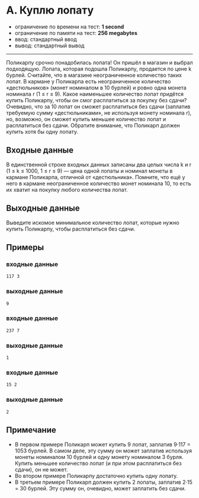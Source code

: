 # A. Куплю лопату

- ограничение по времени на тест: **1 second**
- ограничение по памяти на тест: **256 megabytes**
- ввод: стандартный ввод
- вывод: стандартный вывод

---

Поликарпу срочно понадобилась лопата! Он пришёл в магазин и выбрал подходящую. Лопата, которая подошла Поликарпу,
продается по цене k бурлей. Считайте, что в магазине неограниченное количество таких лопат. В кармане у Поликарпа есть
неограниченное количество «дестюльников» (монет номиналом в 10 бурлей) и ровно одна монета номинала r (1 ≤ r ≤ 9). Какое
наименьшее количество лопат придётся купить Поликарпу, чтобы он смог расплатиться за покупку без сдачи? Очевидно, что за
10 лопат он сможет расплатиться без сдачи (заплатив требуемую сумму «дестюльниками», не используя монету номинала r),
но, возможно, он сможет купить меньшее количество лопат и расплатиться без сдачи. Обратите внимание, что Поликарп должен
купить хотя бы одну лопату.

## Входные данные

В единственной строке входных данных записаны два целых числа k и r (1 ≤ k ≤ 1000, 1 ≤ r ≤ 9) — цена одной лопаты и
номинал монеты в кармане Поликарпа, отличной от «дестюльника». Помните, что ещё у него в кармане неограниченное
количество монет номинала 10, то есть их хватит на покупку любого количества лопат.

## Выходные данные

Выведите искомое минимальное количество лопат, которые нужно купить Поликарпу, чтобы расплатиться без сдачи.

## Примеры
### входные данные
```
117 3
```
### выходные данные
```
9
```

### входные данные
```
237 7
```
### выходные данные
```
1
```

### входные данные
```
15 2
```
### выходные данные
```
2
```

## Примечание

- В первом примере Поликарп может купить 9 лопат, заплатив 9·117 = 1053 бурлей. В самом деле, эту сумму он может
  заплатив используя монеты номиналом 10 бурлей и одну монету номиналом 3 бурля. Купить меньшее количество лопат (и при
  этом расплатиться без сдачи), он не может.
- Во втором примере Поликарпу достаточно купить одну лопату.
- В третьем примере Поликарп должен купить 2 лопаты, заплатив 2·15 = 30 бурлей. Эту сумму он, очевидно, может заплатить
  без сдачи.
